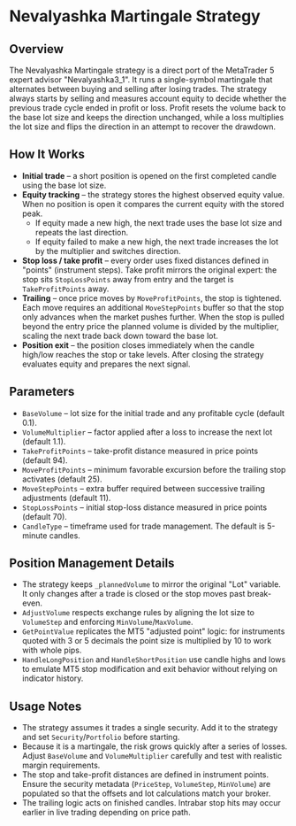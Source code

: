# Nevalyashka Martingale Strategy

## Overview
The Nevalyashka Martingale strategy is a direct port of the MetaTrader 5 expert advisor "Nevalyashka3_1". It runs a single-symbol martingale that alternates between buying and selling after losing trades. The strategy always starts by selling and measures account equity to decide whether the previous trade cycle ended in profit or loss. Profit resets the volume back to the base lot size and keeps the direction unchanged, while a loss multiplies the lot size and flips the direction in an attempt to recover the drawdown.

## How It Works
- **Initial trade** – a short position is opened on the first completed candle using the base lot size.
- **Equity tracking** – the strategy stores the highest observed equity value. When no position is open it compares the current equity with the stored peak.
  - If equity made a new high, the next trade uses the base lot size and repeats the last direction.
  - If equity failed to make a new high, the next trade increases the lot by the multiplier and switches direction.
- **Stop loss / take profit** – every order uses fixed distances defined in "points" (instrument steps). Take profit mirrors the original expert: the stop sits `StopLossPoints` away from entry and the target is `TakeProfitPoints` away.
- **Trailing** – once price moves by `MoveProfitPoints`, the stop is tightened. Each move requires an additional `MoveStepPoints` buffer so that the stop only advances when the market pushes further. When the stop is pulled beyond the entry price the planned volume is divided by the multiplier, scaling the next trade back down toward the base lot.
- **Position exit** – the position closes immediately when the candle high/low reaches the stop or take levels. After closing the strategy evaluates equity and prepares the next signal.

## Parameters
- `BaseVolume` – lot size for the initial trade and any profitable cycle (default 0.1).
- `VolumeMultiplier` – factor applied after a loss to increase the next lot (default 1.1).
- `TakeProfitPoints` – take-profit distance measured in price points (default 94).
- `MoveProfitPoints` – minimum favorable excursion before the trailing stop activates (default 25).
- `MoveStepPoints` – extra buffer required between successive trailing adjustments (default 11).
- `StopLossPoints` – initial stop-loss distance measured in price points (default 70).
- `CandleType` – timeframe used for trade management. The default is 5-minute candles.

## Position Management Details
- The strategy keeps `_plannedVolume` to mirror the original "Lot" variable. It only changes after a trade is closed or the stop moves past break-even.
- `AdjustVolume` respects exchange rules by aligning the lot size to `VolumeStep` and enforcing `MinVolume`/`MaxVolume`.
- `GetPointValue` replicates the MT5 "adjusted point" logic: for instruments quoted with 3 or 5 decimals the point size is multiplied by 10 to work with whole pips.
- `HandleLongPosition` and `HandleShortPosition` use candle highs and lows to emulate MT5 stop modification and exit behavior without relying on indicator history.

## Usage Notes
- The strategy assumes it trades a single security. Add it to the strategy and set `Security`/`Portfolio` before starting.
- Because it is a martingale, the risk grows quickly after a series of losses. Adjust `BaseVolume` and `VolumeMultiplier` carefully and test with realistic margin requirements.
- The stop and take-profit distances are defined in instrument points. Ensure the security metadata (`PriceStep`, `VolumeStep`, `MinVolume`) are populated so that the offsets and lot calculations match your broker.
- The trailing logic acts on finished candles. Intrabar stop hits may occur earlier in live trading depending on price path.
